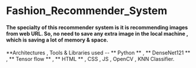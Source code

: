 # Fashion_Recommender_System

#### The specialty of this recommender system is it is recommending images from web URL. So, no need to save any extra image in the local machine , which is saving a lot of memory & space.

**Architectures , Tools & Libraries used --
 ** Python ** , 
 ** DenseNet121 ** , 
 ** Tensor flow ** , 
 ** HTML ** , CSS , JS , OpenCV , KNN Classifier.
